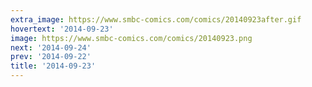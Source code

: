 ```yaml
---
extra_image: https://www.smbc-comics.com/comics/20140923after.gif
hovertext: '2014-09-23'
image: https://www.smbc-comics.com/comics/20140923.png
next: '2014-09-24'
prev: '2014-09-22'
title: '2014-09-23'
---
```

